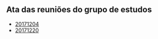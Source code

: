 ## Ata das reuniões do grupo de estudos

- [20171204](data/20171204.md)
- [20171220](data/20171220.md)
